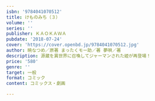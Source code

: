 ```yaml
---
isbn: '9784041070512'
title: けものみち（３）
volume: ''
series: ''
publisher: ＫＡＯＫＡＷＡ
pubdate: '2018-07-24'
cover: 'https://cover.openbd.jp/9784041070512.jpg'
author: 暁なつめ／原著 まったくモー助／著 夢唄／著
description: 源蔵を異世界に召喚してジャーマンされた姫が再登場！
price: '580'
genre: ''
target: 一般
format: コミック
content: コミックス・劇画

---
```

